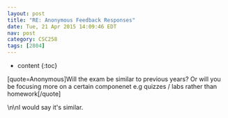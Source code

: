 ```yaml
---
layout: post
title: "RE: Anonymous Feedback Responses"
date: Tue, 21 Apr 2015 14:09:46 EDT
nav: post
category: CSC258
tags: [2804]
---
```


* content
{:toc}

[quote=Anonymous]Will the exam be similar to previous years? Or will you be focusing more on a certain componenet e.g quizzes / labs rather than homework[/quote]
<!-- more -->
<p>\n\nI would say it's similar.</p>
